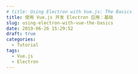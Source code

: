 ```yaml
---
# title: Using Electron with Vue.js: The Basics
title: 使用 Vue.js 开发 Electron 应用：基础
slug: using-electron-with-vue-the-basics
date: 2019-06-26 15:29:52
draft: true
categories:
  - Tutorial
tags:
  - Vue.js
  - Electron
---
```


